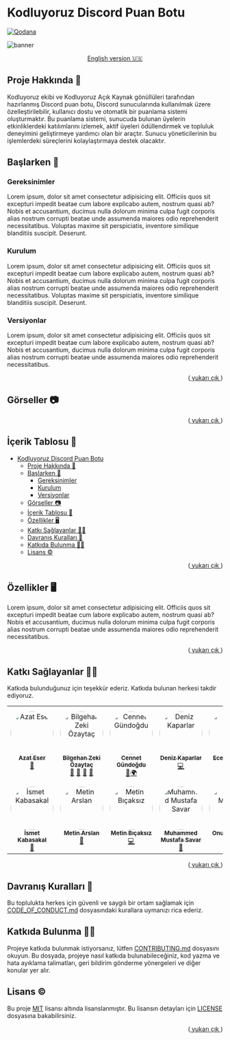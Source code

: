 <a name="readme-top"></a>

# Kodluyoruz Discord Puan Botu
[![Qodana](https://github.com/WildGenie/discord-points-bot/actions/workflows/qodana_code_quality.yml/badge.svg?branch=cdci%2Fqodana)](https://github.com/WildGenie/discord-points-bot/actions/workflows/qodana_code_quality.yml)

![banner](docs/images/BANNER.png)

<p align="center"><a href="docs/README_EN.md">English version 🇺🇸</a></p>

## Proje Hakkında 📜

Kodluyoruz ekibi ve Kodluyoruz Açık Kaynak gönüllüleri tarafından hazırlanmış Discord puan botu, Discord sunucularında kullanılmak üzere özelleştirilebilir, kullanıcı dostu ve otomatik bir puanlama sistemi oluşturmaktır. Bu puanlama sistemi, sunucuda bulunan üyelerin etkinliklerdeki katılımlarını izlemek, aktif üyeleri ödüllendirmek ve topluluk deneyimini geliştirmeye yardımcı olan bir araçtır. Sunucu yöneticilerinin bu işlemlerdeki süreçlerini kolaylaştırmaya destek olacaktır.

## Başlarken 📌

### Gereksinimler

Lorem ipsum, dolor sit amet consectetur adipisicing elit. Officiis quos sit excepturi impedit beatae cum labore explicabo autem, nostrum quasi ab? Nobis et accusantium, ducimus nulla dolorum minima culpa fugit corporis alias nostrum corrupti beatae unde assumenda maiores odio reprehenderit necessitatibus. Voluptas maxime sit perspiciatis, inventore similique blanditiis suscipit. Deserunt.

### Kurulum

Lorem ipsum, dolor sit amet consectetur adipisicing elit. Officiis quos sit excepturi impedit beatae cum labore explicabo autem, nostrum quasi ab? Nobis et accusantium, ducimus nulla dolorum minima culpa fugit corporis alias nostrum corrupti beatae unde assumenda maiores odio reprehenderit necessitatibus. Voluptas maxime sit perspiciatis, inventore similique blanditiis suscipit. Deserunt.

### Versiyonlar

Lorem ipsum, dolor sit amet consectetur adipisicing elit. Officiis quos sit excepturi impedit beatae cum labore explicabo autem, nostrum quasi ab? Nobis et accusantium, ducimus nulla dolorum minima culpa fugit corporis alias nostrum corrupti beatae unde assumenda maiores odio reprehenderit necessitatibus.

<p align="right">(<a href="#readme-top"> yukarı çık </a>)</p>

## Görseller 📷

<p align="right">(<a href="#readme-top"> yukarı çık </a>)</p>

## İçerik Tablosu 📑

- [Kodluyoruz Discord Puan Botu](#kodluyoruz-discord-puan-botu)
  - [Proje Hakkında 📜](#proje-hakkında-)
  - [Başlarken 📌](#başlarken-)
    - [Gereksinimler](#gereksinimler)
    - [Kurulum](#kurulum)
    - [Versiyonlar](#versiyonlar)
  - [Görseller 📷](#görseller-)
  - [İçerik Tablosu 📑](#i̇çerik-tablosu-)
  - [Özellikler 🖥️](#özellikler-️)
  - [Katkı Sağlayanlar 👩‍💻](#katkı-sağlayanlar-)
  - [Davranış Kuralları 🎯](#davranış-kuralları-)
  - [Katkıda Bulunma 👨‍💻](#katkıda-bulunma-)
  - [Lisans ©](#lisans-)

<p align="right">(<a href="#readme-top"> yukarı çık </a>)</p>

## Özellikler 🖥️

Lorem ipsum, dolor sit amet consectetur adipisicing elit. Officiis quos sit excepturi impedit beatae cum labore explicabo autem, nostrum quasi ab? Nobis et accusantium, ducimus nulla dolorum minima culpa fugit corporis alias nostrum corrupti beatae unde assumenda maiores odio reprehenderit necessitatibus.
<p align="right">(<a href="#readme-top"> yukarı çık </a>)</p>

## Katkı Sağlayanlar 👩‍💻
Katkıda bulunduğunuz için teşekkür ederiz. Katkıda bulunan herkesi takdir ediyoruz.
<table>
  <tbody>
    <tr>
      <td align="center" valign="top" width="14.28%"><a href="https://github.com/azateser"><img style="margin-top:10%; border-radius:50%;" src="https://avatars.githubusercontent.com/u/16418661?v=40" width="100px;" alt="Azat Eser"/><br /><sub><b>Azat Eser</b></sub></a><br /><a href="aaa" title="Designer">🎨</a></td>
      <td align="center" valign="top" width="14.28%"><a href="https://github.com/WildGenie"><img style="margin-top:10%; border-radius:50%;" src="https://avatars.githubusercontent.com/u/39780?v=4" width="100px;" alt="Bilgehan Zeki Özaytaç"/><br /><sub><b>Bilgehan Zeki Özaytaç</b></sub></a><br /> <a href="aaa" title="Reviewed Pull Requests">👀</a> <a href="aaa" title="Tools">🔧</a> <a href="#question-jakebolam" title="Answering Questions">💬</a> <a href="#maintenance-jakebolam" title="Maintenance">🚧</a></td>
      <td align="center" valign="top" width="14.28%"><a href="https://github.com/cennetgun"><img style="margin-top:10%; border-radius:50%;" src="https://avatars.githubusercontent.com/u/110102435?v=4" width="100px;" alt="Cennet Gündoğdu"/><br /><sub><b>Cennet Gündoğdu</b></sub></a><br /><a href="aaa" title="Documentation">📖</a><a href="aaa" title="Translation">🌍</a>  </td>
      <td align="center" valign="top" width="14.28%"><a href="https://github.com/denizk1"><img style="margin-top:10%; border-radius:50%;" src="https://avatars.githubusercontent.com/u/65414904?v=4" width="100px;" alt="Deniz Kaparlar"/><br /><sub><b>Deniz Kaparlar</b></sub></a><br /> <a href="aaa" title="Code">💻</a> </td>
      <td align="center" valign="top" width="14.28%"><a href="https://github.com/EcenurrKaya"><img style="margin-top:10%; border-radius:50%;" src="https://avatars.githubusercontent.com/u/74544465?v=4" width="100px;" alt="Ecenur Kaya"/><br /><sub><b>Ecenur Kaya</b></sub></a><br /><a href="aaa" title="Documentation">📖</a></td>
      <td align="center" valign="top" width="14.28%"><a href="https://www.behance.net/ekincanakn"><img style="margin-top:10%; border-radius:50%;" src="https://pps.services.adobe.com/api/profile/A10D3FF85A9FA52D0A495E6A@AdobeID/image/b43c4e52-f6c7-43aa-9339-f2e105dd3e5c/138" width="100px;" alt="Ekin Can Akın"/><br /><sub><b>Ekin Can Akın</b></sub></a><br /><a href="aaa" title="Designer">🎨</a></td>
      <td align="center" valign="top" width="14.28%"><a href="https://github.com/furkanulutas0"><img style="margin-top:10%; border-radius:50%;" src="https://avatars.githubusercontent.com/u/92738122?v=4" width="100px;" alt="Furkan Ulutaş"/><br /><sub><b>Furkan Ulutaş</b></sub></a><br /><a href="aaa" title="Documentation">📖</a></td>
    </tr>
    <tr>
      <td align="center" valign="top" width="14.28%"><a href="https://github.com/ismet-k"><img style="margin-top:10%; border-radius:50%;" src="https://avatars.githubusercontent.com/u/73839772?v=4" width="100px;" alt="İsmet Kabasakal"/><br /><sub><b>İsmet Kabasakal</b></sub></a><br /><a href="aaa" title="Documentation">📖</a></td>
      <td align="center" valign="top" width="14.28%"><a href="https://github.com/code-a-man"><img style="margin-top:10%; border-radius:50%;" src="https://avatars.githubusercontent.com/u/43219246?v=4" width="100px;" alt="Metin Arslan"/><br /><sub><b>Metin Arslan</b></sub></a><br /><a href="aaa" title="Reviewer">👀</a></td>
      <td align="center" valign="top" width="14.28%"><a href="https://github.com/metinbicaksiz"><img style="margin-top:10%; border-radius:50%;" src="https://avatars.githubusercontent.com/u/72347095?v=4" width="100px;" alt="Metin Bıçaksız"/><br /><sub><b>Metin Bıçaksız</b></sub></a><br /><a href="aaa" title="Code">💻</a></td>
      <td align="center" valign="top" width="14.28%"><a href="https://github.com/muffafa"><img style="margin-top:10%; border-radius:50%;" src="https://avatars.githubusercontent.com/u/62511949?v=4" width="100px;" alt="Muhammed Mustafa Savar"/><br /><sub><b>Muhammed Mustafa Savar</b></sub></a><br /> <a href="aaa" title="Reviewed Pull Requests">👀</a></td>
      <td align="center" valign="top" width="14.28%"><a href="https://github.com/Onur-Morkoc"><img style="margin-top:10%; border-radius:50%;" src="https://avatars.githubusercontent.com/u/101945372?v=4" width="100px;" alt="Onur Morkoç"/><br /><sub><b>Onur Morkoç</b></sub></a><br /><a href="aaa" title="Reviewer">👀</a></td>
      <td align="center" valign="top" width="14.28%"><a href="https://github.com/oykuparlakk"><img style="margin-top:10%; border-radius:50%;" src="https://avatars.githubusercontent.com/u/56317041?v=4" width="100px;" alt="Öykü Parlak"/><br /><sub><b>Öykü Parlak</b></sub></a><br /><a href="aaa" title="Code">💻</a></td>
      <td align="center" valign="top" width="14.28%"><a href="https://github.com/selmakoksal"><img style="margin-top:10%; border-radius:50%;" src="https://avatars.githubusercontent.com/u/98459047?v=4" width="100px;" alt="Selma Köksal"/><br /><sub><b>Selma Köksal</b></sub></a><br /><a href="aaa" title="Documentation">📖</a></td>
    </tr>
  </tbody>
</table>

<p align="right">(<a href="#readme-top"> yukarı çık </a>)</p>

## Davranış Kuralları 🎯

Bu toplulukta herkes için güvenli ve saygılı bir ortam sağlamak için [CODE_OF_CONDUCT.md](CODE_OF_CONDUCT.md) dosyasındaki kurallara uymanızı rica ederiz.

## Katkıda Bulunma 👨‍💻

Projeye katkıda bulunmak istiyorsanız, lütfen [CONTRIBUTING.md](CONTRIBUTING.md) dosyasını okuyun. Bu dosyada, projeye nasıl katkıda bulunabileceğiniz, kod yazma ve hata ayıklama talimatları, geri bildirim gönderme yönergeleri ve diğer konular yer alır.

## Lisans ©

Bu proje [MIT](https://choosealicense.com/licenses/mit/) lisansı altında lisanslanmıştır. Bu lisansın detayları için [LICENSE](LICENSE) dosyasına bakabilirsiniz.
<p align="right">(<a href="#readme-top"> yukarı çık </a>)</p>

